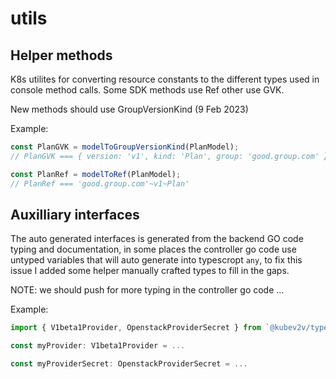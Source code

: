 # utils

## Helper methods

K8s utilites for converting resource constants to the different types used in console method calls.
Some SDK methods use Ref other use GVK.

New methods should use GroupVersionKind (9 Feb 2023)

Example:

``` ts
const PlanGVK = modelToGroupVersionKind(PlanModel);
// PlanGVK === { version: 'v1', kind: 'Plan', group: 'good.group.com' }

const PlanRef = modelToRef(PlanModel);
// PlanRef === 'good.group.com'~v1~Plan'
```

## Auxilliary interfaces

The auto generated interfaces is generated from the backend GO code typing and documentation, in some
places the controller go code use untyped variables that will auto generate into typescropt `any`, to
fix this issue I added some helper manually crafted types to fill in the gaps.

NOTE: we should push for more typing in the controller go code ...

Example:

```ts
import { V1beta1Provider, OpenstackProviderSecret } from `@kubev2v/types`;

const myProvider: V1beta1Provider = ...

const myProviderSecret: OpenstackProviderSecret = ...
```

